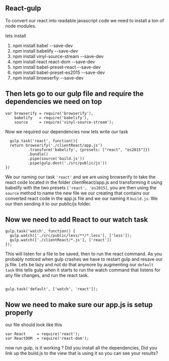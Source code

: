 ## React-gulp

To convert our react into readable javascript code we need to install a 
ton of node modules.   

lets install
1. npm install babel --save-dev
2. npm install babelify --save-dev
3. npm install vinyl-source-stream --save-dev 
4. npm install react react-dom --save-dev
5. npm install babel-preset-react --save-dev
6. npm install babel-preset-es2015 --save-dev
7. npm install browserfiy --save-dev

## Then lets go to our gulp file and require the dependencies we need on top
```
var browserify = require('browserify'),
    babelify   = require('babelify'),
    source     = require('vinyl-source-stream');

```

Now we required our dependencies now lets write our task

```
  gulp.task('react', function(){
  return browserify('./clientReact/app.js')
          .transform('babelify', {presets: ["react", "es2015"]})
          .bundle()
          .pipe(source('build.js'))
          .pipe(gulp.dest('./src/public/js'))
})
```

We our naming our task `'react'` and we are using browserify to take the react code
located in the folder clientReact/app.js and transforming it using babelify with the 
two presets `['react', 'es2015]`, you are then using the `source` method to name the new 
file we our creating that contains our converted react code in the app.js file and we our naming
it `build.js`.  We our then sending it to our public/js folder.


## Now we need to add React to our watch task 

```
gulp.task('watch', function() {
  gulp.watch(['./src/public/less/**/*.less'], ['less']);
  gulp.watch(['./clientReact/*.js'], ['react'])
});

```

This will listen for a file to be saved, then to run the react command.
As you probably noticed when gulp crashes we have to restart gulp and 
resave our js file. Lets be lazy and not do that anymore by augmenting our
`default task` this tells gulp when it starts to run the watch command that listens
for any file changes, and run the react task.

```

gulp.task('default', ['watch', 'react']);

```


## Now we need to make sure our app.js is setup properly

our file should look like this

```
var React     = require('react');
var ReactDOM  = require('react-dom');

```

now run gulp, is it working ? Did you install all the dependencies, Did you link
up the build.js to the view that is using it so you can see your results?
